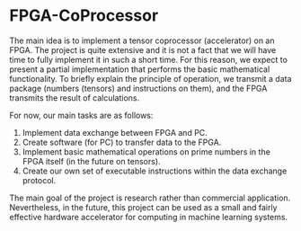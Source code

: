 # FPGA-CoProcessor

The main idea is to implement a tensor coprocessor (accelerator) on an FPGA. The project is quite extensive and it is not a fact that we will have time to fully implement it in such a short time. For this reason, we expect to present a partial implementation that performs the basic mathematical functionality. To briefly explain the principle of operation, we transmit a data package (numbers (tensors) and instructions on them), and the FPGA transmits the result of calculations.

For now, our main tasks are as follows:
1) Implement data exchange between FPGA and PC.
2) Create software (for PC) to transfer data to the FPGA.
3) Implement basic mathematical operations on prime numbers in the FPGA itself (in the future on tensors).
4) Create our own set of executable instructions within the data exchange protocol.

The main goal of the project is research rather than commercial application. Nevertheless, in the future, this project can be used as a small and fairly effective hardware accelerator for computing in machine learning systems.
